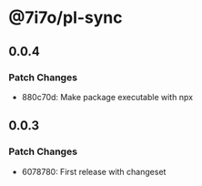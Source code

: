# @7i7o/pl-sync

## 0.0.4

### Patch Changes

-   880c70d: Make package executable with npx

## 0.0.3

### Patch Changes

-   6078780: First release with changeset
